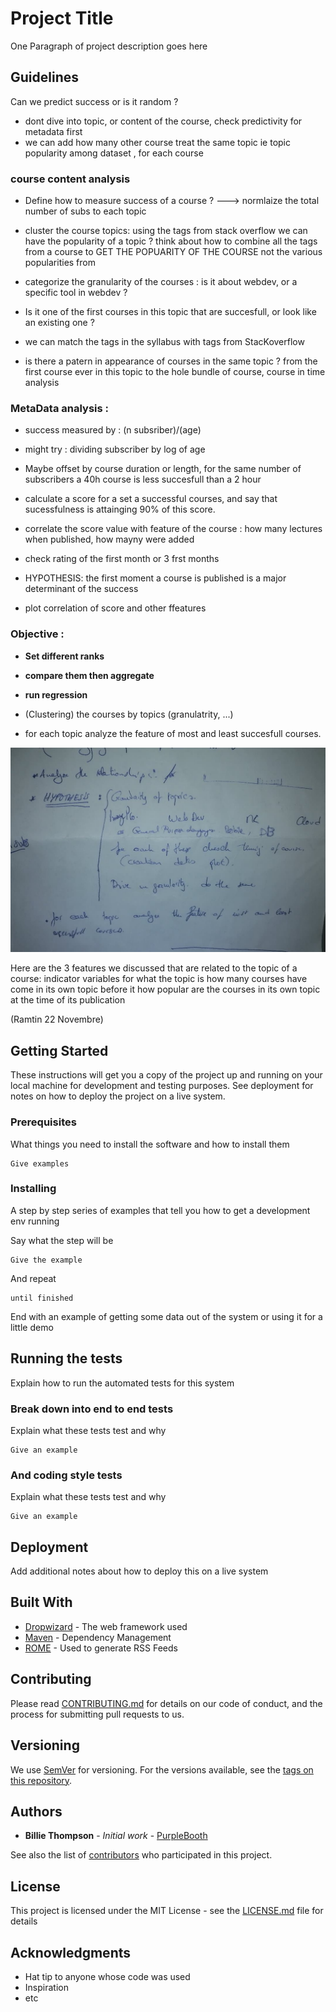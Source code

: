 # Project Title

One Paragraph of project description goes here

## Guidelines


 Can we predict success or is it random ?

- dont dive into topic, or content of the course, check predictivity for metadata first
- we can add how many other course treat the same topic ie topic popularity among dataset , for each course


### course content analysis
- Define how to measure success of a course ? ---> normlaize the total number of subs to each topic

- cluster the course topics: using the tags from  stack overflow we can have the popularity of a topic ? think about how to combine all the tags from a course to GET THE POPUARITY OF THE COURSE not the various popularities from 

- categorize the granularity of the courses : is it about webdev, or a specific tool in webdev ?

- Is it one of the first courses in this topic that are succesfull, or look like an existing one ?
- we can match the tags in the syllabus with tags from StacKoverflow

- is there a patern in appearance of courses in the same topic ? from the first course ever in this topic to the hole bundle of course, course in time analysis

### MetaData analysis :

- success measured by : (n subsriber)/(age)

- might try : dividing subscriber by log of age

- Maybe offset by course duration or length, for the same number of subscribers a 40h course is less succesfull than a 2 hour

- calculate a score for a set a successful courses, and say that sucessfulness is attainging 90% of this score.

- correlate the score value with feature of the course : how many lectures when published, how mayny were added

- check rating of the first month or 3 frst months

- HYPOTHESIS: the first moment a course is published is a major determinant of the success

- plot correlation of score and other ffeatures

### Objective : 
- **Set different ranks**
- **compare them then aggregate**
- **run regression**

- (Clustering) the courses by topics (granulatrity, ...)
- for  each topic analyze  the feature of most and least succesfull courses.

![alt text](todo21Nov.jpg)

Here are the 3 features we discussed that are related to the topic of a course:
indicator variables for what the topic is
how many courses have come in its own topic before it
how popular are the courses in its own topic at the time of its publication

 (Ramtin 22 Novembre) 


## Getting Started

These instructions will get you a copy of the project up and running on your local machine for development and testing purposes. See deployment for notes on how to deploy the project on a live system.

### Prerequisites

What things you need to install the software and how to install them

```
Give examples
```

### Installing

A step by step series of examples that tell you how to get a development env running

Say what the step will be

```
Give the example
```

And repeat

```
until finished
```

End with an example of getting some data out of the system or using it for a little demo

## Running the tests

Explain how to run the automated tests for this system

### Break down into end to end tests

Explain what these tests test and why

```
Give an example
```

### And coding style tests

Explain what these tests test and why

```
Give an example
```

## Deployment

Add additional notes about how to deploy this on a live system

## Built With

* [Dropwizard](http://www.dropwizard.io/1.0.2/docs/) - The web framework used
* [Maven](https://maven.apache.org/) - Dependency Management
* [ROME](https://rometools.github.io/rome/) - Used to generate RSS Feeds

## Contributing

Please read [CONTRIBUTING.md](https://gist.github.com/PurpleBooth/b24679402957c63ec426) for details on our code of conduct, and the process for submitting pull requests to us.

## Versioning

We use [SemVer](http://semver.org/) for versioning. For the versions available, see the [tags on this repository](https://github.com/your/project/tags). 

## Authors

* **Billie Thompson** - *Initial work* - [PurpleBooth](https://github.com/PurpleBooth)

See also the list of [contributors](https://github.com/your/project/contributors) who participated in this project.

## License

This project is licensed under the MIT License - see the [LICENSE.md](LICENSE.md) file for details

## Acknowledgments

* Hat tip to anyone whose code was used
* Inspiration
* etc

